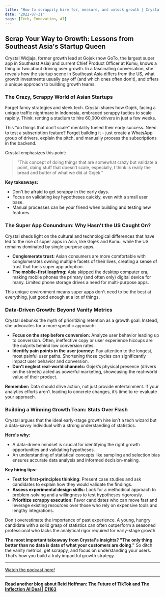 ```yaml
---
title: "How to scrappily hire for, measure, and unlock growth | Crystal Widjaja, Gojek and Kumu"
date: "2022-07-31"
tags: [Tech, Innovation, AI]
---
```


## Scrap Your Way to Growth: Lessons from Southeast Asia's Startup Queen

Crystal Widjaja, former growth lead at Gojek (now GoTo, the largest super app in Southeast Asia) and current Chief Product Officer at Kumu, knows a thing or two about driving user growth. In a fascinating conversation, she reveals how the startup scene in Southeast Asia differs from the US, what growth investments usually pay off (and which ones often don't), and offers a unique approach to building growth teams.

### The Crazy, Scrappy World of Asian Startups

Forget fancy strategies and sleek tech. Crystal shares how Gojek, facing a unique traffic nightmare in Indonesia, embraced scrappy tactics to scale rapidly. Think: renting a stadium to hire 60,000 drivers in just a few weeks.

This “do things that don’t scale” mentality fueled their early success. Need to test a subscription feature? Forget building it – just create a WhatsApp group of drivers, explain the pitch, and manually process the subscriptions in the backend.

Crystal emphasizes this point:

> "This concept of doing things that are somewhat crazy but validate a point, doing stuff that doesn’t scale, especially, I think is really the bread and butter of what we did at Gojek."

**Key takeaways:**

- Don't be afraid to get scrappy in the early days.
- Focus on validating key hypotheses quickly, even with a small user base.
- Manual processes can be your friend when building and testing new features.

### The Super App Conundrum: Why Hasn't the US Caught On?

Crystal sheds light on the cultural and technological differences that have led to the rise of super apps in Asia, like Gojek and Kumu, while the US remains dominated by single-purpose apps.

- **Conglomerate trust:** Asian consumers are more comfortable with conglomerates owning multiple facets of their lives, creating a sense of trust that fuels super app adoption.
- **The mobile-first leapfrog:** Asia skipped the desktop computer era, making mobile phones the primary (and often only) digital device for many. Limited phone storage drives a need for multi-purpose apps.

This unique environment means super apps don't need to be the best at everything, just good enough at a lot of things.

### Data-Driven Growth: Beyond Vanity Metrics

Crystal debunks the myth of prioritizing retention as a growth goal. Instead, she advocates for a more specific approach:

- **Focus on the step before conversion:** Analyze user behavior leading up to conversion. Often, ineffective copy or user experience hiccups are the culprits behind low conversion rates.
- **Identify pain points in the user journey:** Pay attention to the longest, most painful user paths. Shortening those cycles can significantly impact user behavior and conversion.
- **Don't neglect real-world channels:** Gojek’s physical presence (drivers on the streets) acted as powerful marketing, showcasing the real-world value of their product.

**Remember:** Data should drive action, not just provide entertainment. If your analytics efforts aren't leading to concrete changes, it’s time to re-evaluate your approach.

### Building a Winning Growth Team: Stats Over Flash

Crystal argues that the ideal early-stage growth hire isn’t a tech wizard but a data-savvy individual with a strong understanding of statistics.

**Here's why:**

- A data-driven mindset is crucial for identifying the right growth opportunities and validating hypotheses.
- An understanding of statistical concepts like sampling and selection bias ensures accurate data analysis and informed decision-making.

**Key hiring tips:**

- **Test for first-principles thinking:** Present case studies and ask candidates to explain how they would validate the findings.
- **Assess experimental design skills:** Look for a methodical approach to problem-solving and a willingness to test hypotheses rigorously.
- **Prioritize scrappy execution:** Favor candidates who can move fast and leverage existing resources over those who rely on expensive tools and lengthy integrations.

Don't overestimate the importance of past experience. A young, hungry candidate with a solid grasp of statistics can often outperform a seasoned professional who lacks the analytical rigor required for early-stage growth.

**The most important takeaway from Crystal's insights? "The only thing better than no data is data of what your customers are doing."** So ditch the vanity metrics, get scrappy, and focus on understanding your users. That’s how you build a truly impactful growth strategy.

---

<a href="https://youtube.com/watch?v=lYaiyi2ZX6Q" target="_blank">Watch the podcast here!</a>

---

**Read another blog about [Reid Hoffman: The Future of TikTok and The Inflection AI Deal | E1163](./20240610-reidhoffman-20vcwithharrystebbings)**
